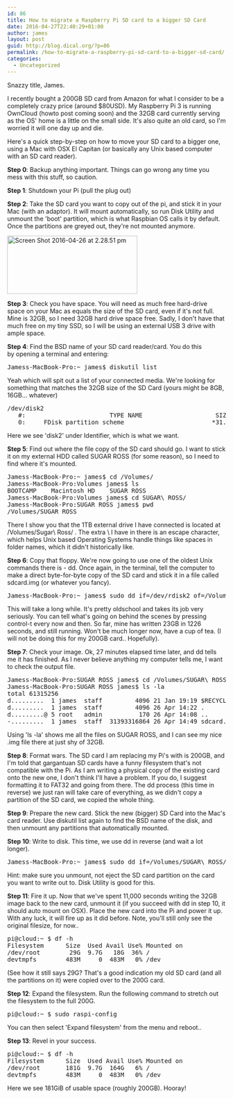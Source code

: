 ```yaml
---
id: 86
title: How to migrate a Raspberry Pi SD card to a bigger SD Card
date: 2016-04-27T22:40:29+01:00
author: james
layout: post
guid: http://blog.dical.org/?p=86
permalink: /how-to-migrate-a-raspberry-pi-sd-card-to-a-bigger-sd-card/
categories:
  - Uncategorized
---
```

Snazzy title, James.

I recently bought a 200GB SD card from Amazon for what I consider to be a completely crazy price (around $80USD). My Raspberry Pi 3 is running OwnCloud (howto post coming soon) and the 32GB card currently serving as the OS' home is a little on the small side. It's also quite an old card, so I'm worried it will one day up and die.

Here's a quick step-by-step on how to move your SD card to a bigger one, using a Mac with OSX El Capitan (or basically any Unix based computer with an SD card reader).

<!--end_excerpt-->

**Step 0**: Backup anything important. Things can go wrong any time you mess with this stuff, so caution.

**Step 1**: Shutdown your Pi (pull the plug out)

**Step 2**: Take the SD card you want to copy out of the pi, and stick it in your Mac (with an adaptor). It will mount automatically, so run Disk Utility and unmount the 'boot' partition, which is what Raspbian OS calls it by default. Once the partitions are greyed out, they're not mounted anymore.

[<img loading="lazy" class="aligncenter size-medium wp-image-87" src="https://i1.wp.com/blog.dical.org/wp-content/uploads/2016/04/Screen-Shot-2016-04-26-at-2.28.51-pm.png?resize=300%2C134&#038;ssl=1" alt="Screen Shot 2016-04-26 at 2.28.51 pm" width="300" height="134" srcset="https://i1.wp.com/blog.dical.org/wp-content/uploads/2016/04/Screen-Shot-2016-04-26-at-2.28.51-pm.png?resize=300%2C134&ssl=1 300w, https://i1.wp.com/blog.dical.org/wp-content/uploads/2016/04/Screen-Shot-2016-04-26-at-2.28.51-pm.png?resize=768%2C343&ssl=1 768w, https://i1.wp.com/blog.dical.org/wp-content/uploads/2016/04/Screen-Shot-2016-04-26-at-2.28.51-pm.png?resize=1024%2C458&ssl=1 1024w, https://i1.wp.com/blog.dical.org/wp-content/uploads/2016/04/Screen-Shot-2016-04-26-at-2.28.51-pm.png?w=1150&ssl=1 1150w" sizes="(max-width: 300px) 85vw, 300px" data-recalc-dims="1" />](https://i1.wp.com/blog.dical.org/wp-content/uploads/2016/04/Screen-Shot-2016-04-26-at-2.28.51-pm.png?ssl=1)

**Step 3**: Check you have space. You will need as much free hard-drive space on your Mac as equals the size of the SD card, even if it's not full. Mine is 32GB, so I need 32GB hard drive space free. Sadly, I don't have that much free on my tiny SSD, so I will be using an external USB 3 drive with ample space.

**Step 4**: Find the BSD name of your SD card reader/card. You do this by opening a terminal and entering:

<pre class="code">Jamess-MacBook-Pro:~ james$ diskutil list</pre>

Yeah which will spit out a list of your connected media. We're looking for something that matches the 32GB size of the SD Card (yours might be 8GB, 16GB... whatever)

<pre class="code">/dev/disk2
   #:                       TYPE NAME                    SIZE       IDENTIFIER
   0:     FDisk_partition_scheme                        *31.4 GB    disk2</pre>

Here we see 'disk2' under Identifier, which is what we want.

**Step 5**: Find out where the file copy of the SD card should go. I want to stick it on my external HDD called SUGAR ROSS (for some reason), so I need to find where it's mounted.

<pre class="code">Jamess-MacBook-Pro:~ james$ cd /Volumes/
Jamess-MacBook-Pro:Volumes james$ ls
BOOTCAMP    Macintosh HD    SUGAR ROSS
Jamess-MacBook-Pro:Volumes james$ cd SUGAR\ ROSS/
Jamess-MacBook-Pro:SUGAR ROSS james$ pwd
/Volumes/SUGAR ROSS</pre>

There I show you that the 1TB external drive I have connected is located at /Volumes/Sugar\ Ross/ . The extra \ I have in there is an escape character, which helps Unix based Operating Systems handle things like spaces in folder names, which it didn't historically like.

**Step 6**: Copy that floppy. We're now going to use one of the oldest Unix commands there is - dd. Once again, in the terminal, tell the computer to make a direct byte-for-byte copy of the SD card and stick it in a file called sdcard.img (or whatever you fancy).

<pre class="code">Jamess-MacBook-Pro:~ james$ sudo dd if=/dev/rdisk2 of=/Volumes/SUGAR\ ROSS/sdcard.img bs=1m</pre>

This will take a long while. It's pretty oldschool and takes its job very seriously. You can tell what's going on behind the scenes by pressing control-t every now and then. So far, mine has written 23GB in 1226 seconds, and still running. Won't be much longer now, have a cup of tea. (I will not be doing this for my 200GB card.. Hopefully).

**Step 7**: Check your image. Ok, 27 minutes elapsed time later, and dd tells me it has finished. As I never believe anything my computer tells me, I want to check the output file.

<pre class="code">Jamess-MacBook-Pro:SUGAR ROSS james$ cd /Volumes/SUGAR\ ROSS/
Jamess-MacBook-Pro:SUGAR ROSS james$ ls -la
total 61315256
d.........  1 james  staff         4096 21 Jan 19:19 $RECYCLE.BIN
d.........  1 james  staff         4096 26 Apr 14:22 .
d.........@ 5 root   admin          170 26 Apr 14:08 ..
-.........  1 james  staff  31393316864 26 Apr 14:49 sdcard.img</pre>

Using 'ls -la' shows me all the files on SUGAR ROSS, and I can see my nice .img file there at just shy of 32GB.

**Step 8**: Format wars. The SD card I am replacing my Pi's with is 200GB, and I'm told that gargantuan SD cards have a funny filesystem that's not compatible with the Pi. As I am writing a physical copy of the existing card onto the new one, I don't think I'll have a problem. If you do, I suggest formatting it to FAT32 and going from there. The dd process (this time in reverse) we just ran will take care of everything, as we didn't copy a partition of the SD card, we copied the whole thing.

**Step 9**: Prepare the new card. Stick the new (bigger) SD Card into the Mac's card reader. Use diskutil list again to find the BSD name of the disk, and then unmount any partitions that automatically mounted.

**Step 10**: Write to disk. This time, we use dd in reverse (and wait a lot longer).

<pre class="code">Jamess-MacBook-Pro:~ james$ sudo dd if=/Volumes/SUGAR\ ROSS/sdcard.img of=/dev/disk2 bs=4m</pre>

Hint: make sure you unmount, not eject the SD card partition on the card you want to write out to. Disk Utility is good for this.

**Step 11**: Fire it up. Now that we've spent 11,000 seconds writing the 32GB image back to the new card, unmount it (if you succeed with dd in step 10, it should auto mount on OSX). Place the new card into the Pi and power it up. With any luck, it will fire up as it did before. Note, you'll still only see the original filesize, for now..

<pre class="code">pi@cloud:~ $ df -h
Filesystem      Size  Used Avail Use% Mounted on
/dev/root        29G  9.7G   18G  36% /
devtmpfs        483M     0  483M   0% /dev</pre>

(See how it still says 29G? That's a good indication my old SD card (and all the partitions on it) were copied over to the 200G card.

**Step 12**: Expand the filesystem. Run the following command to stretch out the filesystem to the full 200G.

<pre class="code">pi@cloud:~ $ sudo raspi-config</pre>

You can then select 'Expand filesystem' from the menu and reboot..

**Step 13**: Revel in your success.

<pre class="code">pi@cloud:~ $ df -h
Filesystem      Size  Used Avail Use% Mounted on
/dev/root       181G  9.7G  164G   6% /
devtmpfs        483M     0  483M   0% /dev</pre>

Here we see 181GiB of usable space (roughly 200GB). Hooray!